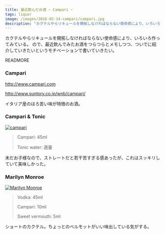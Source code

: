 ```yaml
---
title: 最近飲んだお酒 ~ Campari ~
tags: liquor
image: /images/2016-02-14-campari/campari.jpg
description: "カクテルやらリキュールを開拓しなければならない使命感により、いろいろ作ってみている。ので、最近飲んでみたお酒をつらつらとメモしつつ、ついでに紹介していきたいというモチベーションで書いていきたい。"
---
```


カクテルやらリキュールを開拓しなければならない使命感により、いろいろ作ってみている。
ので、最近飲んでみたお酒をつらつらとメモしつつ、ついでに紹介していきたいというモチベーションで書いていきたい。

READMORE

### Campari

http://www.campari.com

http://www.suntory.co.jp/wnb/campari/

イタリア産のほろ苦い味が特徴のお酒。

### Campari & Tonic

[![campari](2016-02-14-campari/campari.jpg)](/images/2016-02-14-campari/campari.jpg)

> Campari: 45ml
>
> Tonic water: 適量

未だお子様なので、ストレートだと若干苦すぎる感あったが、これはスッキリしていて美味しかった。

### Marilyn Monroe

[![Marilyn Monroe](2016-02-14-campari/monroe.jpg)](/images/2016-02-14-campari/monroe.jpg)

> Vodka: 45ml
>
> Campari: 10ml
>
> Sweet vermouth: 5ml

ショートのカクテル。ちょっとのベルモットがいい味出している気がする。
